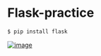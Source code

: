 # Flask-practice
```bash
$ pip install flask
```
[![image](https://miro.medium.com/max/438/1*0G5zu7CnXdMT9pGbYUTQLQ.png)](https://miro.medium.com/max/438/1*0G5zu7CnXdMT9pGbYUTQLQ.png)
